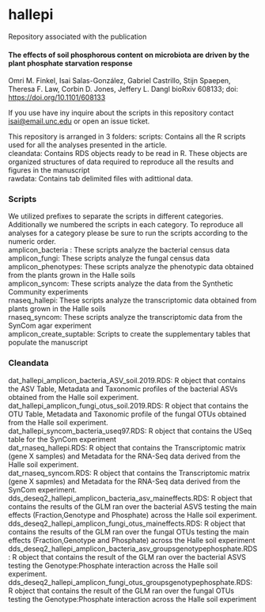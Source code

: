# hallepi
Repository associated with the publication

#### The effects of soil phosphorous content on microbiota are driven by the plant phosphate starvation response
Omri M. Finkel, Isai Salas-González, Gabriel Castrillo, Stijn Spaepen, Theresa F. Law, Corbin D. Jones, Jeffery L. Dangl
bioRxiv 608133; doi: https://doi.org/10.1101/608133

If you use have iny inquire about the scripts in this repository contact isai@email.unc.edu or open an issue ticket.

This repository is arranged in 3 folders:
scripts: Contains all the R scripts used for all the analyses presented in the article.<br />
cleandata: Contains RDS objects ready to be read in R. These objects are organized structures of data required to reproduce all the results and figures in the manuscript <br />
rawdata: Contains tab delimited files with adittional data. <br />

### Scripts
We utilized prefixes to separate the scripts in different categories. Additionally we numbered the scripts in each category. To reproduce all analyses for a category please be sure to run the scripts according to the numeric order. <br />
amplicon_bacteria : These scripts analyze the bacterial census data <br />
amplicon_fungi: These scripts analyze the fungal census data <br />
amplicon_phenotypes: These scripts analyze the phenotypic data obtained from the plants grown in the Halle soils <br />
amplicon_syncom: These scripts analyze the data from the Synthetic Community experiments <br />
rnaseq_hallepi: These scripts analyze the transcriptomic data obtained from plants grown in the Halle soils <br />
rnaseq_syncom: These scripts analyze the transcriptomic data from the SynCom agar experiment <br />
amplicon_create_suptable: Scripts to create the supplementary tables that populate the manuscript <br />

### Cleandata
dat_hallepi_amplicon_bacteria_ASV_soil.2019.RDS: R object that contains the ASV Table, Metadata and Taxonomic profiles of the bacterial ASVs obtained from the Halle soil experiment. <br />
dat_hallepi_amplicon_fungi_otus_soil.2019.RDS: R object that contains the OTU Table, Metadata and Taxonomic profile  of the fungal OTUs obtained from the Halle soil experiment. <br />
dat_hallepi_syncom_bacteria_useq97.RDS: R object that contains the USeq table for the SynCom experiment <br />
dat_rnaseq_hallepi.RDS: R object that contains the Transcriptomic matrix (gene X samples) and Metadata for the RNA-Seq data derived from the Halle soil experiment. <br />
dat_rnaseq_syncom.RDS: R object that contains the Transcriptomic matrix (gene X sapmles) and Metadata for the RNA-Seq data derived from the SynCom experiment. <br />
dds_deseq2_hallepi_amplicon_bacteria_asv_maineffects.RDS: R object that contains the results of the GLM ran over the bacterial ASVS testing the main effects (Fraction,Genotype and Phosphate) across the Halle soil experiment. <br />
dds_deseq2_hallepi_amplicon_fungi_otus_maineffects.RDS: R object that contains the results of the GLM ran over the fungal OTUs testing the main effects (Fraction,Genotype and Phosphate) across the Halle soil experiment <br />
dds_deseq2_hallepi_amplicon_bacteria_asv_groupsgenotypephosphate.RDS: R object that contains the result of the GLM ran over the bacterial ASVS testing the Genotype:Phosphate interaction across the Halle soil experiment. <br />
dds_deseq2_hallepi_amplicon_fungi_otus_groupsgenotypephosphate.RDS: R object that contains the result of the GLM ran over the fungal OTUs testing the Genotype:Phosphate interaction across the Halle soil experiment <br />
